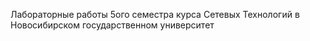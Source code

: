 Лабораторные работы 5ого семестра курса Сетевых Технологий в Новосибирском государственном университет
